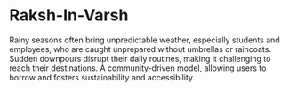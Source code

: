 # Raksh-In-Varsh
Rainy seasons often bring unpredictable weather, especially students and employees, who are caught unprepared without umbrellas or raincoats. Sudden downpours disrupt their daily routines, making it challenging to reach their destinations. A community-driven model, allowing users to borrow and  fosters sustainability and accessibility.
